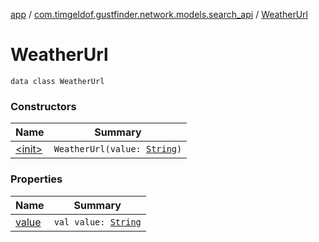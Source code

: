 [app](../../index.md) / [com.timgeldof.gustfinder.network.models.search_api](../index.md) / [WeatherUrl](./index.md)

# WeatherUrl

`data class WeatherUrl`

### Constructors

| Name | Summary |
|---|---|
| [&lt;init&gt;](-init-.md) | `WeatherUrl(value: `[`String`](https://kotlinlang.org/api/latest/jvm/stdlib/kotlin/-string/index.html)`)` |

### Properties

| Name | Summary |
|---|---|
| [value](value.md) | `val value: `[`String`](https://kotlinlang.org/api/latest/jvm/stdlib/kotlin/-string/index.html) |
